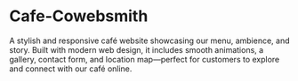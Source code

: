 # Cafe-Cowebsmith
A stylish and responsive café website showcasing our menu, ambience, and story. Built with modern web design, it includes smooth animations, a gallery, contact form, and location map—perfect for customers to explore and connect with our café online.
